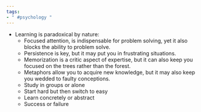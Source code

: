 ```yaml
---
tags:
- " #psychology "
---
```


- Learning is paradoxical by nature:
	- Focused attention, is indispensable for problem solving, yet it also blocks the ability to problem solve.
	- Persistence is key, but it may put you in frustrating situations.
	- Memorization is a critic aspect of expertise, but it can also keep you focused on the trees rather than the forest.
	- Metaphors allow you to acquire new knowledge, but it may also keep you wedded to faulty conceptions.
	- Study in groups or alone
	- Start hard but then switch to easy
	- Learn concretely or abstract
	- Success or failure